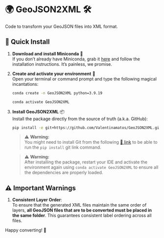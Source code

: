 # 🌍 GeoJSON2XML 🛠️

Code to transform your GeoJSON files into XML format.

## 🚀 Quick Install

1. **Download and install Miniconda** 🐍  
   If you don’t already have Miniconda, grab it [here](https://docs.anaconda.com/miniconda/) and follow the installation instructions. It’s painless, we promise.

2. **Create and activate your environment** 🧪  
   Open your terminal or command prompt and type the following magical incantations:

   ```sh
   conda create -n GeoJSON2XML python=3.9.19
   
   conda activate GeoJSON2XML
   ```

3. **Install GeoJSON2XML** 📦  
   Install the package directly from the source of truth (a.k.a. GitHub):

   ```sh
   pip install -e git+https://github.com/Valentinamatos/GeoJSON2XML.git#egg=GeoJSON2XML
   ```

   > ⚠️ **Warning:**  
   > You might need to install Git from the following [🔗 link](https://git-scm.com/downloads/win) to be able to run the `pip install` git link command.

   > ⚠️ **Warning:**  
   > After installing the package, restart your IDE and activate the environment again using `conda activate GeoJSON2XML` to ensure all the dependencies are properly loaded.

## ⚠️ Important Warnings

1. **Consistent Layer Order**:  
   To ensure that the generated XML files maintain the same order of layers, **all GeoJSON files that are to be converted must be placed in the same folder**. This guarantees consistent label ordering across all files.

Happy converting! 🎉
```